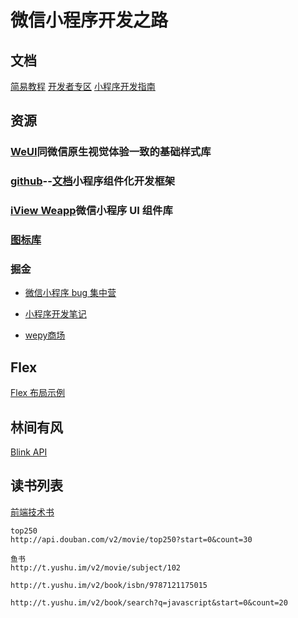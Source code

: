 # 微信小程序开发之路

## 文档
[简易教程](https://developers.weixin.qq.com/miniprogram/dev/)
[开发者专区](https://developers.weixin.qq.com/)
[小程序开发指南](https://developers.weixin.qq.com/ebook?action=get_post_info&token=935589521&volumn=1&lang=zh_CN&book=miniprogram&docid=0008aeea9a8978ab0086a685851c0a)

## 资源
### [WeUI](https://weui.io/)同微信原生视觉体验一致的基础样式库
### [github](https://github.com/Tencent/wepy)--[文档](https://tencent.github.io/wepy/)小程序组件化开发框架
### [iView Weapp](https://github.com/TalkingData/iview-weapp)微信小程序 UI 组件库
### [图标库](http://iconfont.cn)

### 掘金
- [微信小程序 bug 集中营](https://juejin.im/post/5bb86a62f265da0adc18e089)
- [小程序开发笔记](https://juejin.im/post/5bc70e275188255c5f541da1)

- [wepy商场](https://github.com/dyq086/wepy-mall)

## Flex
[Flex 布局示例](http://static.vgee.cn/static/index.html)

## 林间有风
[Blink API](http://bl.7yue.pro/dev/index.html)

## 读书列表
[前端技术书](https://github.com/jobbole/awesome-web-dev-books)

```
top250
http://api.douban.com/v2/movie/top250?start=0&count=30

鱼书
http://t.yushu.im/v2/movie/subject/102

http://t.yushu.im/v2/book/isbn/9787121175015

http://t.yushu.im/v2/book/search?q=javascript&start=0&count=20

```